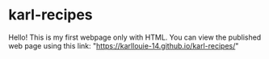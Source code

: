 # karl-recipes

Hello! 
This is my first webpage only with HTML.
You can view the published web page using this link: "https://karllouie-14.github.io/karl-recipes/"